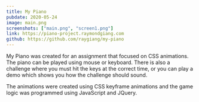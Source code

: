 ```yaml
---
title: My Piano
pubdate: 2020-05-24
image: main.png
screenshots: ["main.png", "screen1.png"]
link: https://piano-project.raymondgiang.com
github: https://github.com/raygiang/my-piano
---
```


My Piano was created for an assignment that focused on CSS animations. The piano can be played using mouse or keyboard. There is also a challenge where you must hit the keys at the correct time, or you can play a demo which shows you how the challenge should sound.

The animations were created using CSS keyframe animations and the game logic was programmed using JavaScript and JQuery.
